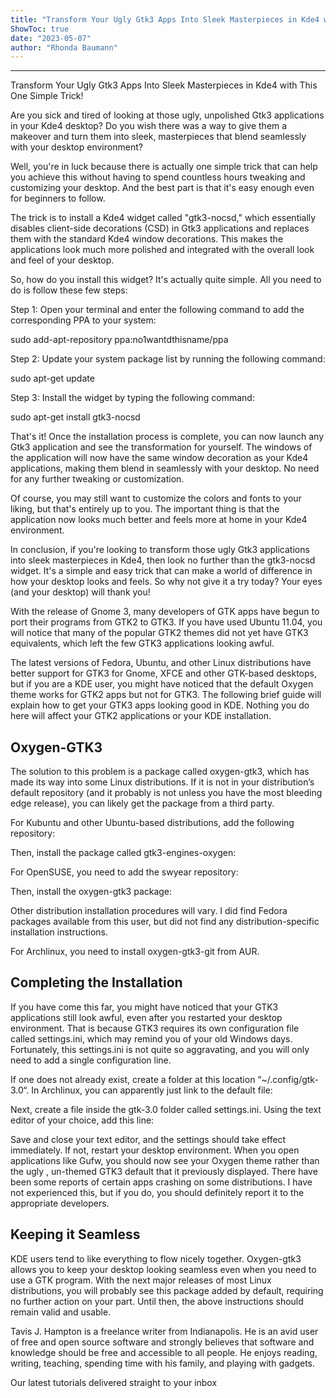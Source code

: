 ```yaml
---
title: "Transform Your Ugly Gtk3 Apps Into Sleek Masterpieces in Kde4 with This One Simple Trick!"
ShowToc: true 
date: "2023-05-07"
author: "Rhonda Baumann"
---
```

*****
Transform Your Ugly Gtk3 Apps Into Sleek Masterpieces in Kde4 with This One Simple Trick!

Are you sick and tired of looking at those ugly, unpolished Gtk3 applications in your Kde4 desktop? Do you wish there was a way to give them a makeover and turn them into sleek, masterpieces that blend seamlessly with your desktop environment?

Well, you're in luck because there is actually one simple trick that can help you achieve this without having to spend countless hours tweaking and customizing your desktop. And the best part is that it's easy enough even for beginners to follow.

The trick is to install a Kde4 widget called "gtk3-nocsd," which essentially disables client-side decorations (CSD) in Gtk3 applications and replaces them with the standard Kde4 window decorations. This makes the applications look much more polished and integrated with the overall look and feel of your desktop.

So, how do you install this widget? It's actually quite simple. All you need to do is follow these few steps:

Step 1: Open your terminal and enter the following command to add the corresponding PPA to your system:

sudo add-apt-repository ppa:no1wantdthisname/ppa

Step 2: Update your system package list by running the following command:

sudo apt-get update

Step 3: Install the widget by typing the following command:

sudo apt-get install gtk3-nocsd

That's it! Once the installation process is complete, you can now launch any Gtk3 application and see the transformation for yourself. The windows of the application will now have the same window decoration as your Kde4 applications, making them blend in seamlessly with your desktop. No need for any further tweaking or customization.

Of course, you may still want to customize the colors and fonts to your liking, but that's entirely up to you. The important thing is that the application now looks much better and feels more at home in your Kde4 environment.

In conclusion, if you're looking to transform those ugly Gtk3 applications into sleek masterpieces in Kde4, then look no further than the gtk3-nocsd widget. It's a simple and easy trick that can make a world of difference in how your desktop looks and feels. So why not give it a try today? Your eyes (and your desktop) will thank you!


With the release of Gnome 3, many developers of GTK apps have begun to port their programs from GTK2 to GTK3. If you have used Ubuntu 11.04, you will notice that many of the popular GTK2 themes did not yet have GTK3 equivalents, which left the few GTK3 applications looking awful.

The latest versions of Fedora, Ubuntu, and other Linux distributions have better support for GTK3 for Gnome, XFCE and other GTK-based desktops, but if you are a KDE user, you might have noticed that the default Oxygen theme works for GTK2 apps but not for GTK3. The following brief guide will explain how to get your GTK3 apps looking good in KDE. Nothing you do here will affect your GTK2 applications or your KDE installation.
 

 
## Oxygen-GTK3
 
The solution to this problem is a package called oxygen-gtk3, which has made its way into some Linux distributions. If it is not in your distribution’s default repository (and it probably is not unless you have the most bleeding edge release), you can likely get the package from a third party.
 
For Kubuntu and other Ubuntu-based distributions, add the following repository:
 
Then, install the package called gtk3-engines-oxygen:
 
For OpenSUSE, you need to add the swyear repository:
 
Then, install the oxygen-gtk3 package:
 
Other distribution installation procedures will vary. I did find Fedora packages available from this user, but did not find any distribution-specific installation instructions.
 
For Archlinux, you need to install oxygen-gtk3-git from AUR.
 
## Completing the Installation
 
If you have come this far, you might have noticed that your GTK3 applications still look awful, even after you restarted your desktop environment. That is because GTK3 requires its own configuration file called settings.ini, which may remind you of your old Windows days. Fortunately, this settings.ini is not quite so aggravating, and you will only need to add a single configuration line.
 
If one does not already exist, create a folder at this location “~/.config/gtk-3.0“. In Archlinux, you can apparently just link to the default file:
 
Next, create a file inside the gtk-3.0 folder called settings.ini. Using the text editor of your choice, add this line:
 
Save and close your text editor, and the settings should take effect immediately. If not, restart your desktop environment. When you open applications like Gufw, you should now see your Oxygen theme rather than the ugly , un-themed GTK3 default that it previously displayed. There have been some reports of certain apps crashing on some distributions. I have not experienced this, but if you do, you should definitely report it to the appropriate developers.
 
## Keeping it Seamless
 
KDE users tend to like everything to flow nicely together. Oxygen-gtk3 allows you to keep your desktop looking seamless even when you need to use a GTK program. With the next major releases of most Linux distributions, you will probably see this package added by default, requiring no further action on your part. Until then, the above instructions should remain valid and usable.
 
Tavis J. Hampton is a  freelance writer from Indianapolis.  He is an avid user of free and open source software and strongly believes that software and knowledge should be free and accessible to all people. He enjoys reading, writing, teaching, spending time with his family, and playing with gadgets.
 
Our latest tutorials delivered straight to your inbox




